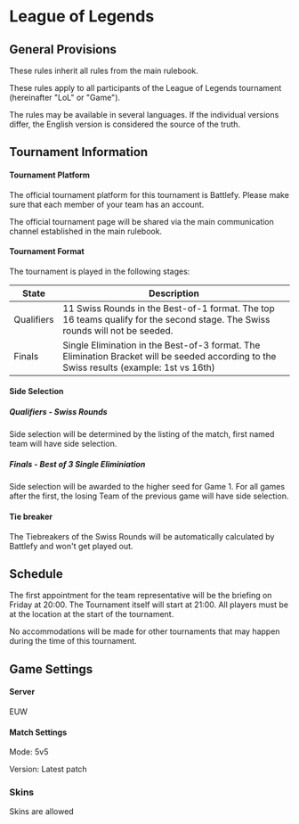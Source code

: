 # League of Legends

## General Provisions

These rules inherit all rules from the main rulebook.

These rules apply to all participants of the League of Legends tournament (hereinafter "LoL" or "Game").

The rules may be available in several languages. If the individual versions differ, the English version is considered the source of the truth.

## Tournament Information

#### Tournament Platform

The official tournament platform for this tournament is Battlefy.
Please make sure that each member of your team has an account.

The official tournament page will be shared via the main communication channel established in the main rulebook.

#### Tournament Format

The tournament is played in the following stages:

| State      | Description                                                                                                                              |
|------------|------------------------------------------------------------------------------------------------------------------------------------------|
| Qualifiers | 11 Swiss Rounds in the Best-of-1 format. The top 16 teams qualify for the second stage. The Swiss rounds will not be seeded.             |
| Finals     | Single Elimination in the Best-of-3 format. The Elimination Bracket will be seeded according to the Swiss results (example: 1st vs 16th) |


#### Side Selection

##### Qualifiers - Swiss Rounds

Side selection will be determined by the listing of the match, first named team will have side selection.

##### Finals - Best of 3 Single Eliminiation

Side selection will be awarded to the higher seed for Game 1. For all games after the first, the losing Team of the previous game will have side selection.

#### Tie breaker

The Tiebreakers of the Swiss Rounds will be automatically calculated by Battlefy and won't get played out.

## Schedule

The first appointment for the team representative will be the briefing on Friday at 20:00.
The Tournament itself will start at 21:00.
All players must be at the location at the start of the tournament.

No accommodations will be made for other tournaments that may happen during the time of this tournament.

## Game Settings

#### Server

EUW

#### Match Settings

Mode: 5v5

Version: Latest patch

### Skins

Skins are allowed

